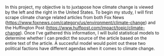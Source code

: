 In this project, my objective is to juxtapose how climate change is viewed by the left and the right in the United States. To begin my study, I will first scrape climate change related articles from both Fox News (https://www.foxnews.com/category/us/environment/climate-change) and the Huffington Post (https://www.huffpost.com/impact/topic/climate-change). Once I’ve gathered this information, I will build statistical models to determine whether I can predict the source of the article based on the entire text of the article. A succesful model would point out these two political factions have different agendas when it comes to climate change.
